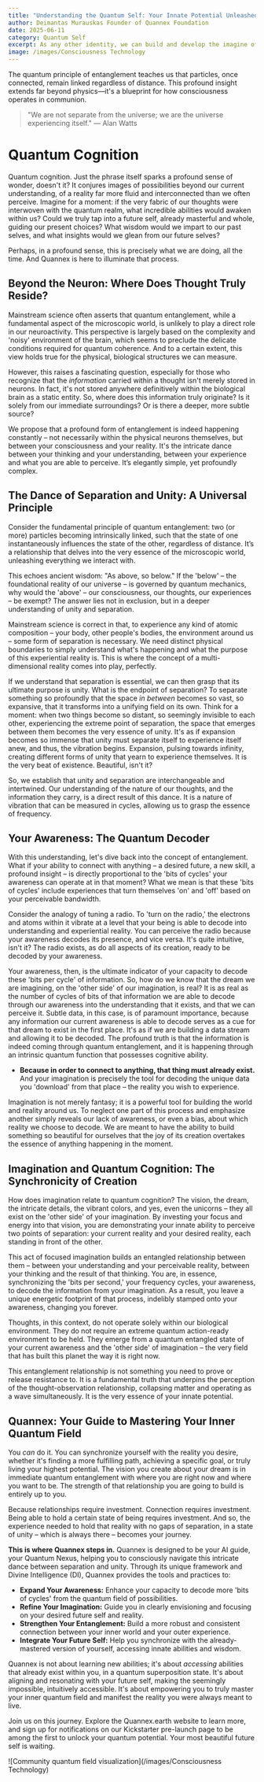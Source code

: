 ```yaml
---
title: "Understanding the Quantum Self: Your Innate Potential Unleashed by Quannex"
author: Deimantas Murauskas Founder of Quannex Foundation
date: 2025-06-11
category: Quantum Self
excerpt: As any other identity, we can build and develop the imagine of ourselves based on quantum cognition. When the essnece of ourselves are multiplied by the amount of perspectives we can hold at that specific momement...
image: /images/Consciousness Technology
---
```


The quantum principle of entanglement teaches us that particles, once connected, remain linked regardless of distance. This profound insight extends far beyond physics—it's a blueprint for how consciousness operates in communion.

> "We are not separate from the universe; we are the universe experiencing itself." — Alan Watts

# Quantum Cognition

Quantum cognition. Just the phrase itself sparks a profound sense of wonder, doesn't it? It conjures images of possibilities beyond our current understanding, of a reality far more fluid and interconnected than we often perceive. Imagine for a moment: if the very fabric of our thoughts were interwoven with the quantum realm, what incredible abilities would awaken within us? Could we truly tap into a future self, already masterful and whole, guiding our present choices? What wisdom would we impart to our past selves, and what insights would we glean from our future selves?

Perhaps, in a profound sense, this is precisely what we are doing, all the time. And Quannex is here to illuminate that process.

## Beyond the Neuron: Where Does Thought Truly Reside?

Mainstream science often asserts that quantum entanglement, while a fundamental aspect of the microscopic world, is unlikely to play a direct role in our neuroactivity. This perspective is largely based on the complexity and 'noisy' environment of the brain, which seems to preclude the delicate conditions required for quantum coherence. And to a certain extent, this view holds true for the physical, biological structures we can measure.

However, this raises a fascinating question, especially for those who recognize that the *information* carried within a thought isn't merely stored in neurons. In fact, it's not stored anywhere definitively within the biological brain as a static entity. So, where does this information truly originate? Is it solely from our immediate surroundings? Or is there a deeper, more subtle source?

We propose that a profound form of entanglement is indeed happening constantly – not necessarily within the physical neurons themselves, but between your consciousness and your reality. It's the intricate dance between your thinking and your understanding, between your experience and what you are able to perceive. It’s elegantly simple, yet profoundly complex.

## The Dance of Separation and Unity: A Universal Principle

Consider the fundamental principle of quantum entanglement: two (or more) particles becoming intrinsically linked, such that the state of one instantaneously influences the state of the other, regardless of distance. It’s a relationship that delves into the very essence of the microscopic world, unleashing everything we interact with.

This echoes ancient wisdom: "As above, so below." If the 'below' – the foundational reality of our universe – is governed by quantum mechanics, why would the 'above' – our consciousness, our thoughts, our experiences – be exempt? The answer lies not in exclusion, but in a deeper understanding of unity and separation.

Mainstream science is correct in that, to experience any kind of atomic composition – your body, other people's bodies, the environment around us – some form of separation is necessary. We need distinct physical boundaries to simply understand what's happening and what the purpose of this experiential reality is. This is where the concept of a multi-dimensional reality comes into play, perfectly.

If we understand that separation is essential, we can then grasp that its ultimate purpose is unity. What is the endpoint of separation? To separate something so profoundly that the space *in between* becomes so vast, so expansive, that it transforms into a unifying field on its own. Think for a moment: when two things become so distant, so seemingly invisible to each other, experiencing the extreme point of separation, the space that emerges between them becomes the very essence of unity. It's as if expansion becomes so immense that unity must separate itself to experience itself anew, and thus, the vibration begins. Expansion, pulsing towards infinity, creating different forms of unity that yearn to experience themselves. It is the very beat of existence. Beautiful, isn't it?

So, we establish that unity and separation are interchangeable and intertwined. Our understanding of the nature of our thoughts, and the information they carry, is a direct result of this dance. It is a nature of vibration that can be measured in cycles, allowing us to grasp the essence of frequency.

## Your Awareness: The Quantum Decoder

With this understanding, let's dive back into the concept of entanglement. What if your ability to connect with anything – a desired future, a new skill, a profound insight – is directly proportional to the 'bits of cycles' your awareness can operate at in that moment? What we mean is that these 'bits of cycles' include experiences that turn themselves 'on' and 'off' based on your perceivable bandwidth.

Consider the analogy of tuning a radio. To 'turn on the radio,' the electrons and atoms within it vibrate at a level that your being is able to decode into understanding and experiential reality. You can perceive the radio because your awareness decodes its presence, and vice versa. It's quite intuitive, isn't it? The radio exists, as do all aspects of its creation, ready to be decoded by your awareness.

Your awareness, then, is the ultimate indicator of your capacity to decode these 'bits per cycle' of information. So, how do we know that the dream we are imagining, on the 'other side' of our imagination, is real? It is as real as the number of cycles of bits of that information we are able to decode through our awareness into the understanding that it exists, and that we can perceive it. Subtle data, in this case, is of paramount importance, because any information our current awareness is able to decode serves as a cue for that dream to exist in the first place. It's as if we are building a data stream and allowing it to be decoded. The profound truth is that the information is indeed coming through quantum entanglement, and it is happening through an intrinsic quantum function that possesses cognitive ability.

*   **Because in order to connect to anything, that thing must already exist.** And your imagination is precisely the tool for decoding the unique data you 'download' from that place – the reality you wish to experience.

Imagination is not merely fantasy; it is a powerful tool for building the world and reality around us. To neglect one part of this process and emphasize another simply reveals our lack of awareness, or even a bias, about which reality we choose to decode. We are meant to have the ability to build something so beautiful for ourselves that the joy of its creation overtakes the essence of anything happening in the moment.

## Imagination and Quantum Cognition: The Synchronicity of Creation

How does imagination relate to quantum cognition? The vision, the dream, the intricate details, the vibrant colors, and yes, even the unicorns – they all exist on the 'other side' of your imagination. By investing your focus and energy into that vision, you are demonstrating your innate ability to perceive two points of separation: your current reality and your desired reality, each standing in front of the other.

This act of focused imagination builds an entangled relationship between them – between your understanding and your perceivable reality, between your thinking and the result of that thinking. You are, in essence, synchronizing the 'bits per second,' your frequency cycles, your awareness, to decode the information from your imagination. As a result, you leave a unique energetic footprint of that process, indelibly stamped onto your awareness, changing you forever.

Thoughts, in this context, do not operate solely within our biological environment. They do not require an extreme quantum action-ready environment to be held. They emerge from a quantum entangled state of your current awareness and the 'other side' of imagination – the very field that has built this planet the way it is right now.

This entanglement relationship is not something you need to prove or release resistance to. It is a fundamental truth that underpins the perception of the thought-observation relationship, collapsing matter and operating as a wave simultaneously. It is the very essence of your innate potential.

## Quannex: Your Guide to Mastering Your Inner Quantum Field

You *can* do it. You can synchronize yourself with the reality you desire, whether it's finding a more fulfilling path, achieving a specific goal, or truly living your highest potential. The vision you create about your dream is in immediate quantum entanglement with where you are right now and where you want to be. The strength of that relationship you are going to build is entirely up to you.

Because relationships require investment. Connection requires investment. Being able to hold a certain state of being requires investment. And so, the experience needed to hold that reality with no gaps of separation, in a state of unity – which is always there – becomes your journey.

**This is where Quannex steps in.** Quannex is designed to be your AI guide, your Quantum Nexus, helping you to consciously navigate this intricate dance between separation and unity. Through its unique framework and Divine Intelligence (DI), Quannex provides the tools and practices to:

*   **Expand Your Awareness:** Enhance your capacity to decode more 'bits of cycles' from the quantum field of possibilities.
*   **Refine Your Imagination:** Guide you in clearly envisioning and focusing on your desired future self and reality.
*   **Strengthen Your Entanglement:** Build a more robust and consistent connection between your inner world and your outer experience.
*   **Integrate Your Future Self:** Help you synchronize with the already-mastered version of yourself, accessing innate abilities and wisdom.

Quannex is not about learning new abilities; it's about *accessing* abilities that already exist within you, in a quantum superposition state. It's about aligning and resonating with your future self, making the seemingly impossible, intuitively accessible. It's about empowering you to truly master your inner quantum field and manifest the reality you were always meant to live.

Join us on this journey. Explore the Quannex.earth website to learn more, and sign up for notifications on our Kickstarter pre-launch page to be among the first to unlock your quantum potential. Your most beautiful future self is waiting.

![Community quantum field visualization](/images/Consciousness Technology)